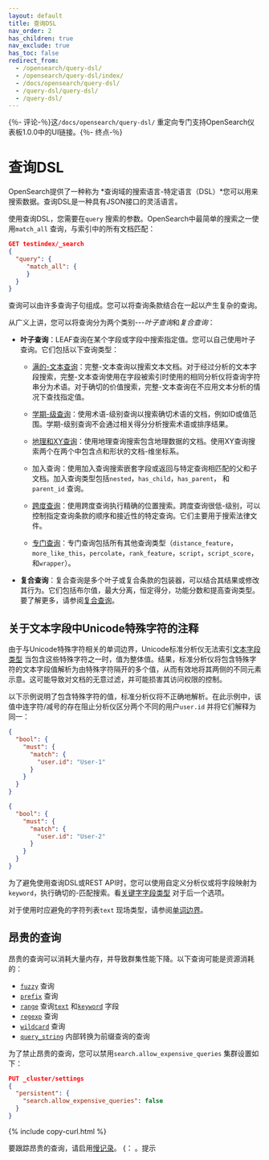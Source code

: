 ```yaml
---
layout: default
title: 查询DSL
nav_order: 2
has_children: true
nav_exclude: true
has_toc: false
redirect_from:
  - /opensearch/query-dsl/
  - /opensearch/query-dsl/index/
  - /docs/opensearch/query-dsl/
  - /query-dsl/query-dsl/
  - /query-dsl/
---
```


{％- 评论-％}这`/docs/opensearch/query-dsl/` 重定向专门支持OpenSearch仪表板1.0.0中的UI链接。{％- 终点-％}

# 查询DSL

OpenSearch提供了一种称为 *查询域的搜索语言-特定语言（DSL）*您可以用来搜索数据。查询DSL是一种具有JSON接口的灵活语言。

使用查询DSL，您需要在`query` 搜索的参数。OpenSearch中最简单的搜索之一使用`match_all` 查询，与索引中的所有文档匹配：

```json
GET testindex/_search
{
  "query": {
     "match_all": { 
     }
  }
}
```

查询可以由许多查询子句组成。您可以将查询条款结合在一起以产生复杂的查询。

从广义上讲，您可以将查询分为两个类别---*叶子查询*和*复合查询*：

- **叶子查询**：LEAF查询在某个字段或字段中搜索指定值。您可以自己使用叶子查询。它们包括以下查询类型：

    - [满的-文本查询]({{site.url}}{{site.baseurl}}/opensearch/query-dsl/full-text/index/)：完整-文本查询以搜索文本文档。对于经过分析的文本字段搜索，完整-文本查询使用在字段被索引时使用的相同分析仪将查询字符串分为术语。对于确切的价值搜索，完整-文本查询在不应用文本分析的情况下查找指定值。

    - [学期-级查询]({{site.url}}{{site.baseurl}}/query-dsl/term/index/)：使用术语-级别查询以搜索确切术语的文档，例如ID或值范围。学期-级别查询不会通过相关得分分析搜索术语或排序结果。

    - [地理和XY查询]({{site.url}}{{site.baseurl}}/opensearch/query-dsl/geo-and-xy/index/)：使用地理查询搜索包含地理数据的文档。使用XY查询搜索两个在两个中包含点和形状的文档-维坐标系。

    - 加入查询：使用加入查询搜索嵌套字段或返回与特定查询相匹配的父和子文档。加入查询类型包括`nested`，`has_child`，`has_parent`， 和`parent_id` 查询。

    - [跨度查询]({{site.url}}{{site.baseurl}}/opensearch/query-dsl/span-query/)：使用跨度查询执行精确的位置搜索。跨度查询很低-级别，可以控制指定查询条款的顺序和接近性的特定查询。它们主要用于搜索法律文件。

    - [专门查询]({{site.url}}{{site.baseurl}}/query-dsl/specialized/index/)：专门查询包括所有其他查询类型（`distance_feature`，`more_like_this`，`percolate`，`rank_feature`，`script`，`script_score`， 和`wrapper`）。

- **复合查询**：复合查询是多个叶子或复合条款的包装器，可以结合其结果或修改其行为。它们包括布尔值，最大分离，恒定得分，功能分数和提高查询类型。要了解更多，请参阅[复合查询]({{site.url}}{{site.baseurl}}/query-dsl/compound/index/)。

## 关于文本字段中Unicode特殊字符的注释

由于与Unicode特殊字符相关的单词边界，Unicode标准分析仪无法索引[文本字段类型]({{site.url}}{{site.baseurl}}/opensearch/supported-field-types/text/) 当包含这些特殊字符之一时，值为整体值。结果，标准分析仪将包含特殊字符的文本字段值解析为由特殊字符隔开的多个值，从而有效地将其两侧的不同元素示意。这可能导致对文档的无意过滤，并可能损害其访问权限的控制。

以下示例说明了包含特殊字符的值，标准分析仪将不正确地解析。在此示例中，该值中连字符/减号的存在阻止分析仪区分两个不同的用户`user.id` 并将它们解释为同一：

```json
{
  "bool": {
    "must": {
      "match": {
        "user.id": "User-1"
      }
    }
  }
}
```

```json
{
  "bool": {
    "must": {
      "match": {
        "user.id": "User-2"
      }
    }
  }
}
```

为了避免使用查询DSL或REST API时，您可以使用自定义分析仪或将字段映射为`keyword`，执行确切的-匹配搜索。看[关键字字段类型]({{site.url}}{{site.baseurl}}/opensearch/supported-field-types/keyword/) 对于后一个选项。

对于使用时应避免的字符列表`text` 现场类型，请参阅[单词边界](https://unicode.org/reports/tr29/#Word_Boundaries)。

## 昂贵的查询

昂贵的查询可以消耗大量内存，并导致群集性能下降。以下查询可能是资源消耗的：

- [`fuzzy`]({{site.url}}{{site.baseurl}}/query-dsl/term/fuzzy/) 查询
- [`prefix`]({{site.url}}{{site.baseurl}}/query-dsl/term/prefix/) 查询
- [`range`]({{site.url}}{{site.baseurl}}/query-dsl/term/range/) 查询[`text`]({{site.url}}{{site.baseurl}}/field-types/supported-field-types/text/) 和[`keyword`]({{site.url}}{{site.baseurl}}/field-types/supported-field-types/keyword/) 字段
- [`regexp`]({{site.url}}{{site.baseurl}}/query-dsl/term/regexp/) 查询
- [`wildcard`]({{site.url}}{{site.baseurl}}/query-dsl/term/wildcard/) 查询
- [`query_string`]({{site.url}}{{site.baseurl}}/query-dsl/full-text/query-string/) 内部转换为前缀查询的查询

为了禁止昂贵的查询，您可以禁用`search.allow_expensive_queries` 集群设置如下：

```json
PUT _cluster/settings
{
  "persistent": {
    "search.allow_expensive_queries": false
  }
}
```
{% include copy-curl.html %}

要跟踪昂贵的查询，请启用[慢记录]({{site.url}}{{site.baseurl}}/monitoring-your-cluster/logs/#slow-logs)。
{： 。提示

